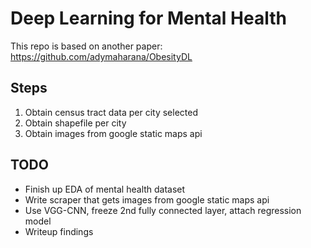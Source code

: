 # Deep Learning for Mental Health

This repo is based on another paper: https://github.com/adymaharana/ObesityDL

## Steps
1. Obtain census tract data per city selected
2. Obtain shapefile per city
3. Obtain images from google static maps api

## TODO
- Finish up EDA of mental health dataset
- Write scraper that gets images from google static maps api
- Use VGG-CNN, freeze 2nd fully connected layer, attach regression model
- Writeup findings

